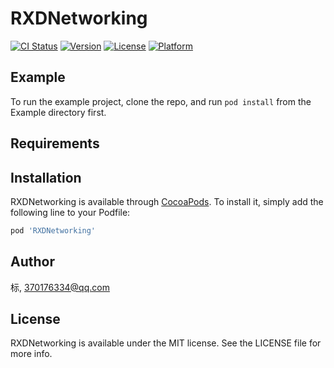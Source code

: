 # RXDNetworking

[![CI Status](https://img.shields.io/travis/标/RXDNetworking.svg?style=flat)](https://travis-ci.org/标/RXDNetworking)
[![Version](https://img.shields.io/cocoapods/v/RXDNetworking.svg?style=flat)](https://cocoapods.org/pods/RXDNetworking)
[![License](https://img.shields.io/cocoapods/l/RXDNetworking.svg?style=flat)](https://cocoapods.org/pods/RXDNetworking)
[![Platform](https://img.shields.io/cocoapods/p/RXDNetworking.svg?style=flat)](https://cocoapods.org/pods/RXDNetworking)

## Example

To run the example project, clone the repo, and run `pod install` from the Example directory first.

## Requirements

## Installation

RXDNetworking is available through [CocoaPods](https://cocoapods.org). To install
it, simply add the following line to your Podfile:

```ruby
pod 'RXDNetworking'
```

## Author

标, 370176334@qq.com

## License

RXDNetworking is available under the MIT license. See the LICENSE file for more info.
